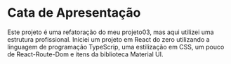 # Cata de Apresentação

Este projeto é uma refatoração do meu projeto03, mas aqui utilizei uma estrutura profissional. Iniciei um projeto em React do zero utilizando a linguagem de programação TypeScrip, uma estilização em CSS, um pouco de React-Route-Dom e itens da biblioteca Material UI.
